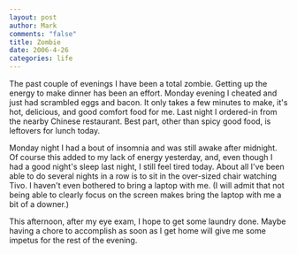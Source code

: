 ```yaml
--- 
layout: post
author: Mark
comments: "false"
title: Zombie
date: 2006-4-26
categories: life
---
```

The past couple of evenings I have been a total zombie. Getting up the energy to make dinner has been an effort. Monday evening I cheated and just had scrambled eggs and bacon. It only takes a few minutes to make, it's hot, delicious, and good comfort food for me. Last night I ordered-in from the nearby Chinese restaurant. Best part, other than spicy good food, is leftovers for lunch today.

Monday night I had a bout of insomnia and was still awake after midnight. Of course this added to my lack of energy yesterday, and, even though I had a good night's sleep last night, I still feel tired today. About all I've been able to do several nights in a row is to sit in the over-sized chair watching Tivo. I haven't even bothered to bring a laptop with me. (I will admit that not being able to clearly focus on the screen makes bring the laptop with me a bit of a downer.)

This afternoon, after my eye exam, I hope to get some laundry done. Maybe having a chore to accomplish as soon as I get home will give me some impetus for the rest of the evening.
